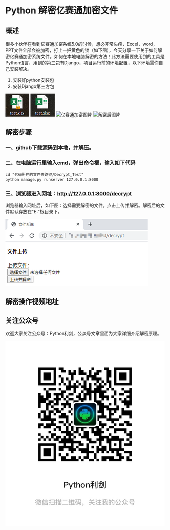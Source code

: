 # Python 解密亿赛通加密文件

## 概述

很多小伙伴在看到亿赛通加密系统5.0的时候，想必非常头疼，Excel，word，PPT文件全部会被加密，打上一把黄色的锁（如下图），今天分享一下关于如何解密亿赛通加密系统文件。如何在本地电脑解密的方法！此方法需要使用到的工具是Python语言，用到的第三包有Django，项目运行前的环境配置，以下环境需你自己安装解决。

1. 安装好python安装包
2. 安装Django第三方包
 
![亿赛通加密图片](Excel_decrypt.png)   ![解密后图片](Excel_normal.png)
![亿赛通加密图片](../main/Image/Excel_decrypt.png) ![解密后图片](../main/Image/Excel_normal.png)


## 解密步骤
### 一、github下载源码到本地，并解压。
### 二、在电脑运行里输入cmd，弹出命令框，输入如下代码
	cd "代码所在的文件夹路径/Decrypt_Test"
	python manage.py runserver 127.0.0.1:8000
### 三、浏览器进入网址：http://127.0.0.1:8000/decrypt
浏览器输入网址后，如下图：选择需要解密的文件，点击上传并解密。解密后的文件默认存放在"E:\"根目录下。
	
 ![解密后图片](html_pic.png)

## 解密操作视频地址


## 关注公众号
欢迎大家关注公众号：Python利剑，公众号文章里面为大家详细介绍解密原理。

![公众号图片](QR_code.jpg)


